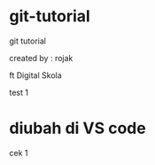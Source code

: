 # git-tutorial
git tutorial

created by : rojak

ft Digital Skola

test 1
 # diubah di VS code
 cek 1